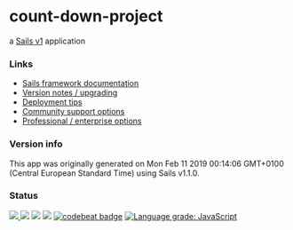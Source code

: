 # count-down-project

a [Sails v1](https://sailsjs.com) application


### Links

+ [Sails framework documentation](https://sailsjs.com/get-started)
+ [Version notes / upgrading](https://sailsjs.com/documentation/upgrading)
+ [Deployment tips](https://sailsjs.com/documentation/concepts/deployment)
+ [Community support options](https://sailsjs.com/support)
+ [Professional / enterprise options](https://sailsjs.com/enterprise)


### Version info

This app was originally generated on Mon Feb 11 2019 00:14:06 GMT+0100 (Central European Standard Time) using Sails v1.1.0.

<!-- Internally, Sails used [`sails-generate@1.16.5`](https://github.com/balderdashy/sails-generate/tree/v1.16.5/lib/core-generators/new). -->



<!--
Note:  Generators are usually run using the globally-installed `sails` CLI (command-line interface).  This CLI version is _environment-specific_ rather than app-specific, thus over time, as a project's dependencies are upgraded or the project is worked on by different developers on different computers using different versions of Node.js, the Sails dependency in its package.json file may differ from the globally-installed Sails CLI release it was originally generated with.  (Be sure to always check out the relevant [upgrading guides](https://sailsjs.com/upgrading) before upgrading the version of Sails used by your app.  If you're stuck, [get help here](https://sailsjs.com/support).)
-->

### Status
<a href="https://travis-ci.com/ChunCVL/CountDown"><img src="https://travis-ci.com/ChunCVL/CountDown.svg?branch=master"></a><a href="https://codeclimate.com/github/ChunCVL/CountDown/maintainability"> <img src="https://api.codeclimate.com/v1/badges/2a1960cc2d1f11b1a9f4/maintainability" /></a>
<a href="https://codeclimate.com/github/ChunCVL/CountDown/test_coverage"><img src="https://api.codeclimate.com/v1/badges/2a1960cc2d1f11b1a9f4/test_coverage" /></a>
<a href="https://www.codacy.com/app/cvlangelbeats/CountDown?utm_source=github.com&amp;utm_medium=referral&amp;utm_content=ChunCVL/CountDown&amp;utm_campaign=Badge_Grade"><img src="https://api.codacy.com/project/badge/Grade/0bf1594f86c548a295c566e7d283becd"/></a>
<a href="https://codebeat.co/projects/github-com-chuncvl-countdown-master"><img alt="codebeat badge" src="https://codebeat.co/badges/f2cda6af-a911-48bd-b850-aff6d54ccb68" /></a>
<a href="https://lgtm.com/projects/g/ChunCVL/CountDown/context:javascript"><img alt="Language grade: JavaScript" src="https://img.shields.io/lgtm/grade/javascript/g/ChunCVL/CountDown.svg?logo=lgtm&logoWidth=18"/></a>
